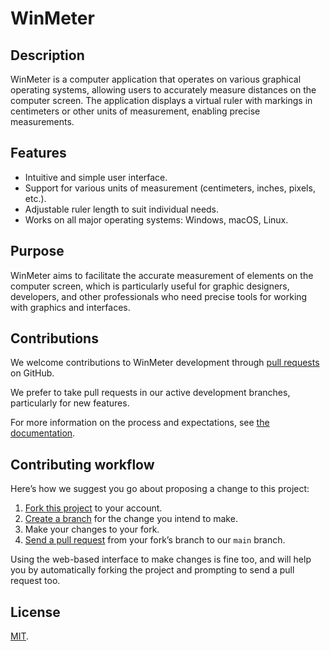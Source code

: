 # WinMeter

## Description

WinMeter is a computer application that operates on various graphical operating systems, allowing users to
accurately measure distances on the computer screen. The application displays a virtual ruler with markings
in centimeters or other units of measurement, enabling precise measurements.

## Features

- Intuitive and simple user interface.
- Support for various units of measurement (centimeters, inches, pixels, etc.).
- Adjustable ruler length to suit individual needs.
- Works on all major operating systems: Windows, macOS, Linux.

## Purpose

WinMeter aims to facilitate the accurate measurement of elements on the computer screen, which is particularly
useful for graphic designers, developers, and other professionals who need precise tools for working with
graphics and interfaces.

## Contributions

We welcome contributions to WinMeter development through [pull requests](https://github.com/dompiotr85/WinMeter/pulls/) on GitHub.

We prefer to take pull requests in our active development branches, particularly for new features.

For more information on the process and expectations, see [the documentation](https://github.com/dompiotr85/WinMeter/tree/main/Documentation/).


## Contributing workflow

Here’s how we suggest you go about proposing a change to this project:

1. [Fork this project][fork] to your account.
2. [Create a branch][branch] for the change you intend to make.
3. Make your changes to your fork.
4. [Send a pull request][pr] from your fork’s branch to our `main` branch.

Using the web-based interface to make changes is fine too, and will help you
by automatically forking the project and prompting to send a pull request too.

[fork]: https://help.github.com/articles/fork-a-repo/
[branch]: https://help.github.com/articles/creating-and-deleting-branches-within-your-repository
[pr]: https://help.github.com/articles/using-pull-requests/

## License

[MIT](./LICENSE).